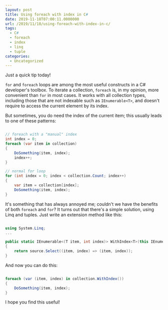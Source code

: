```yaml
---
layout: post
title: Using foreach with index in C#
date: 2019-11-18T07:00:11.0000000
url: /2019/11/18/using-foreach-with-index-in-c/
tags:
  - C#
  - foreach
  - index
  - linq
  - tuple
categories:
  - Uncategorized
---
```



Just a quick tip today!

`for` and `foreach` loops are among the most useful constructs in a C# developer's toolbox. To iterate a collection, `foreach` is, in my opinion, more convenient than `for` in most cases. It works with all collection types, including those that are not indexable such as `IEnumerable<T>`, and doesn't require to access the current element by its index.

But sometimes, you do need the index of the current item; this usually leads to one of these patterns:

```csharp

// foreach with a "manual" index
int index = 0;
foreach (var item in collection)
{
    DoSomething(item, index);
    index++;
}

// normal for loop
for (int index = 0; index < collection.Count; index++)
{
    var item = collection[index];
    DoSomething(item, index);
}
```

It's something that has always annoyed me; couldn't we have the benefits of both `foreach` and `for`? It turns out that there's a simple solution, using Linq and tuples. Just write an extension method like this:

```csharp

using System.Linq;
...

public static IEnumerable<(T item, int index)> WithIndex<T>(this IEnumerable<T> source)
{
    return source.Select((item, index) => (item, index));
}
```

And now you can do this:

```csharp

foreach (var (item, index) in collection.WithIndex())
{
    DoSomething(item, index);
}
```

I hope you find this useful!


